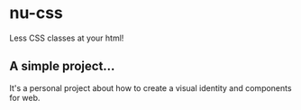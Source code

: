 # nu-css

Less CSS classes at your html!

## A simple project...

It's a personal project about how to create a visual identity and components for web.
